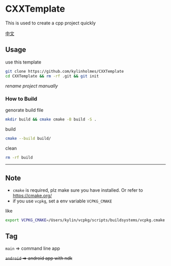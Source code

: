 # CXXTemplate
This is used to create a cpp project quickly

[中文](https://github.com/kylinholmes/CXXTemplate/blob/main/README.zh.md)
## Usage
use this template
```bash
git clone https://github.com/kylinholmes/CXXTemplate
cd CXXTemplate && rm -rf .git && git init
```
*rename project manually*
### How to Build 
genorate build file
```bash
mkdir build && cmake cmake -B build -S .
```
build 
```bash
cmake --build build/    
```
clean
```bash
rm -rf build
```

----
## Note
- `cmake` is required, plz make sure you have installed. Or refer to https://cmake.org/
- if you use `vcpkg`, set a env variable `VCPKG_CMAKE`

like
```bash
export VCPKG_CMAKE=/Users/kylin/vcpkg/scripts/buildsystems/vcpkg.cmake
```


## Tag
`main` => command line app

~~`android` => android app with ndk~~